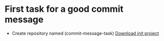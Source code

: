 # First task for a good commit message


- Create repository named (commit-message-task) [Download init project](https://github.com/Desmond4724/principle-guide/raw/master/commit-message/task/init-project.zip)